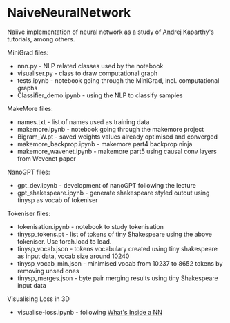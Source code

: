 # NaiveNeuralNetwork
Naiive implementation of neural network as a study of Andrej Kaparthy's tutorials, among others.

MiniGrad files:
* nnn.py - NLP related classes used by the notebook
* visualiser.py - class to draw computational graph
* tests.ipynb - notebook going through the MiniGrad, incl. computational graphs
* Classifier_demo.ipynb - using the NLP to classify samples

MakeMore files:
* names.txt - list of names used as training data
* makemore.ipynb - notebook going through the makemore project
* Bigram_W.pt - saved weights values already optimised and converged
* makemore_backprop.ipynb - makemore part4 backprop ninja
* makemore_wavenet.ipynb - makemore part5 using causal conv layers from Wevenet paper

NanoGPT files:
* gpt_dev.ipynb - development of nanoGPT following the lecture
* gpt_shakespeare.ipynb - generate shakespeare styled outout using tinysp as vocab of tokeniser

Tokeniser files:
* tokenisation.ipynb - notebook to study tokenisation
* tinysp_tokens.pt - list of tokens of tiny Shakespeare using the above tokeniser. Use torch.load to load.
* tinysp_vocab.json - tokens vocabulary created using tiny shakespeare as input data, vocab size around 10240
* tinysp_vocab_min.json - minimised vocab from 10237 to 8652 tokens by removing unsed ones
* tinysp_merges.json - byte pair merging results using tiny Shakespeare input data

Visualising Loss in 3D
* visualise-loss.ipynb - following [What's Inside a NN](https://towardsdatascience.com/whats-inside-a-neural-network-799daf235463)

